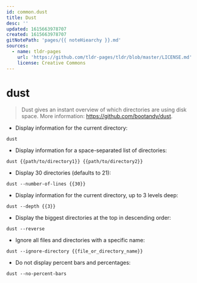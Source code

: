 ```yaml
---
id: common.dust
title: Dust
desc: ''
updated: 1615663978707
created: 1615663978707
gitNotePath: 'pages/{{ noteHiearchy }}.md'
sources:
  - name: tldr-pages
    url: 'https://github.com/tldr-pages/tldr/blob/master/LICENSE.md'
    license: Creative Commons
---
```

# dust

> Dust gives an instant overview of which directories are using disk space.
> More information: <https://github.com/bootandy/dust>.

- Display information for the current directory:

`dust`

- Display information for a space-separated list of directories:

`dust {{path/to/directory1}} {{path/to/directory2}}`

- Display 30 directories (defaults to 21):

`dust --number-of-lines {{30}}`

- Display information for the current directory, up to 3 levels deep:

`dust --depth {{3}}`

- Display the biggest directories at the top in descending order:

`dust --reverse`

- Ignore all files and directories with a specific name:

`dust --ignore-directory {{file_or_directory_name}}`

- Do not display percent bars and percentages:

`dust --no-percent-bars`

